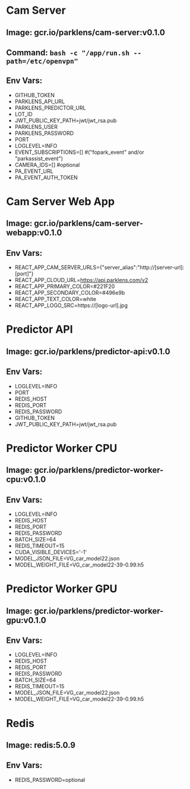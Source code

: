 # Cam Server
## Image: gcr.io/parklens/cam-server:v0.1.0
## Command: `bash -c "/app/run.sh --path=/etc/openvpn"`
## Env Vars:
- GITHUB_TOKEN
- PARKLENS_API_URL
- PARKLENS_PREDICTOR_URL
- LOT_ID
- JWT_PUBLIC_KEY_PATH=jwt/jwt_rsa.pub
- PARKLENS_USER
- PARKLENS_PASSWORD
- PORT
- LOGLEVEL=INFO
- EVENT_SUBSCRIPTIONS=[] #("fopark_event" and/or "parkassist_event")
- CAMERA_IDS=[] #optional
- PA_EVENT_URL
- PA_EVENT_AUTH_TOKEN

# Cam Server Web App
## Image: gcr.io/parklens/cam-server-webapp:v0.1.0
## Env Vars:
- REACT_APP_CAM_SERVER_URLS={"server_alias":"http://[server-url]:[port]"}
- REACT_APP_CLOUD_URL=https://api.parklens.com/v2
- REACT_APP_PRIMARY_COLOR=#221F20
- REACT_APP_SECONDARY_COLOR=#496e9b
- REACT_APP_TEXT_COLOR=white
- REACT_APP_LOGO_SRC=https://[logo-url].jpg

# Predictor API 
## Image: gcr.io/parklens/predictor-api:v0.1.0
## Env Vars: 
- LOGLEVEL=INFO
- PORT
- REDIS_HOST
- REDIS_PORT
- REDIS_PASSWORD
- GITHUB_TOKEN
- JWT_PUBLIC_KEY_PATH=jwt/jwt_rsa.pub

# Predictor Worker CPU
## Image: gcr.io/parklens/predictor-worker-cpu:v0.1.0
## Env Vars:
- LOGLEVEL=INFO
- REDIS_HOST
- REDIS_PORT
- REDIS_PASSWORD
- BATCH_SIZE=64
- REDIS_TIMEOUT=15
- CUDA_VISIBLE_DEVICES='-1'
- MODEL_JSON_FILE=VG_car_model22.json
- MODEL_WEIGHT_FILE=VG_car_model22-39-0.99.h5

# Predictor Worker GPU
## Image: gcr.io/parklens/predictor-worker-gpu:v0.1.0
## Env Vars:
- LOGLEVEL=INFO
- REDIS_HOST
- REDIS_PORT
- REDIS_PASSWORD
- BATCH_SIZE=64
- REDIS_TIMEOUT=15
- MODEL_JSON_FILE=VG_car_model22.json
- MODEL_WEIGHT_FILE=VG_car_model22-39-0.99.h5

# Redis 
## Image: redis:5.0.9
## Env Vars: 
- REDIS_PASSWORD=optional


